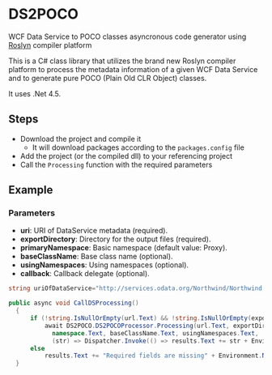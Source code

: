 # DS2POCO
WCF Data Service to POCO classes asyncronous code generator using [Roslyn](https://github.com/dotnet/roslyn) compiler platform

This is a C# class library that utilizes the brand new Roslyn compiler platform to process the metadata information of a given WCF Data Service and to generate pure POCO (Plain Old CLR Object) classes.

It uses .Net 4.5.

## Steps

* Download the project and compile it
  * It will download packages according to the `packages.config` file
* Add the project (or the compiled dll) to your referencing project
* Call the `Processing` function with the required parameters

## Example
### Parameters
* **uri**: URI of DataService metadata (required).
* **exportDirectory**: Directory for the output files (required).
* **primaryNamespace**: Basic namespace (default value: Proxy).
* **baseClassName**: Base class name (optional).
* **usingNamespaces**: Using namespaces (optional).
* **callback**: Callback delegate (optional).
   

```csharp
string uriOfDataService="http://services.odata.org/Northwind/Northwind.svc/$metadata" //notice the $metadata query parameter

public async void CallDSProcessing()
  {
      if (!string.IsNullOrEmpty(url.Text) && !string.IsNullOrEmpty(exportDirectory.Text))
          await DS2POCO.DS2POCOProcessor.Processing(url.Text, exportDirectory.Text, 
            namespace.Text, baseClassName.Text, usingNamespaces.Text, 
            (str) => Dispatcher.Invoke(() => results.Text += str + Environment.NewLine));
      else
          results.Text += "Required fields are missing" + Environment.NewLine;
  }
  ```




 

